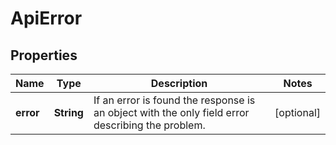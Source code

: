 
# ApiError

## Properties
Name | Type | Description | Notes
------------ | ------------- | ------------- | -------------
**error** | **String** | If an error is found the response is an object with the only field error describing the problem. |  [optional]




